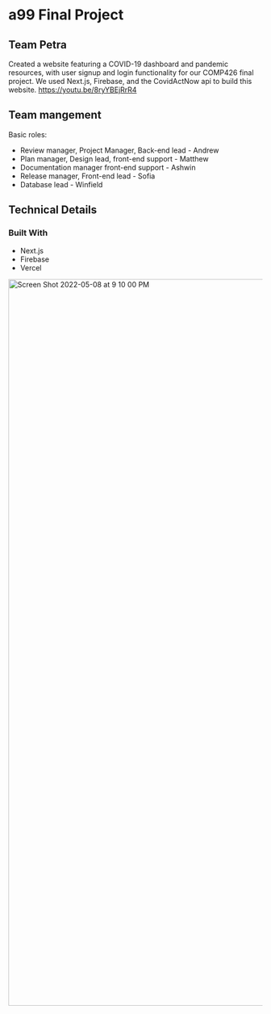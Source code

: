 # a99 Final Project

## Team Petra 

Created a website featuring a COVID-19 dashboard and pandemic resources, with user signup and login functionality for our COMP426 final project. We used Next.js,  Firebase, and the CovidActNow api to build this website. https://youtu.be/8ryYBEjRrR4


## Team mangement


Basic roles:

- Review manager, Project Manager, Back-end lead - Andrew 
- Plan manager, Design lead, front-end support - Matthew
- Documentation manager front-end support - Ashwin 
- Release manager, Front-end lead - Sofia
- Database lead - Winfield



## Technical Details

### Built With
- Next.js
- Firebase
- Vercel

<img width="1440" alt="Screen Shot 2022-05-08 at 9 10 00 PM" src="https://user-images.githubusercontent.com/69771004/167324489-69135066-593d-485b-812f-44bde8b2a464.png">











